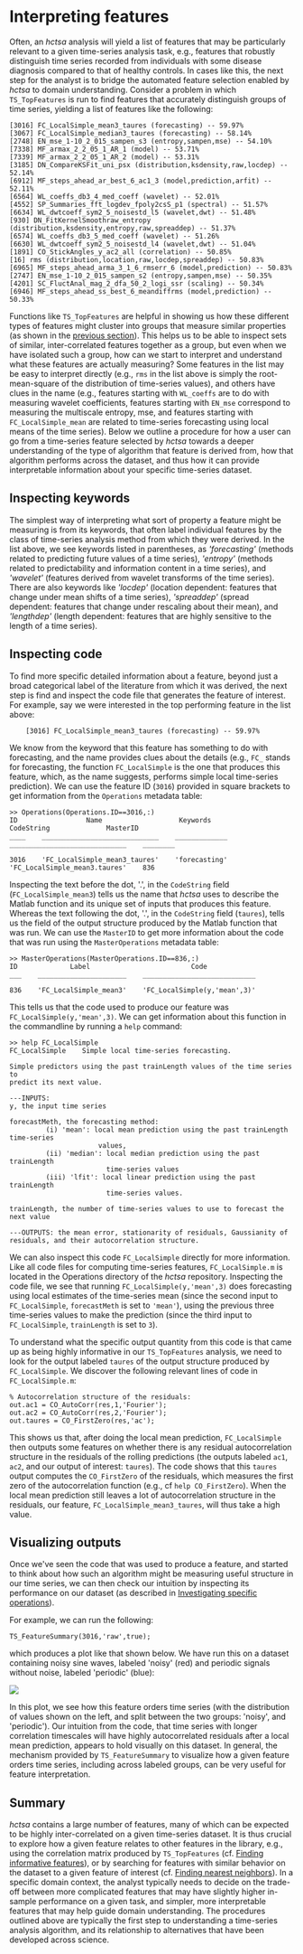 # Interpreting features

Often, an _hctsa_ analysis will yield a list of features that may be particularly relevant to a given time-series analysis task, e.g., features that robustly distinguish time series recorded from individuals with some disease diagnosis compared to that of healthy controls. In cases like this, the next step for the analyst is to bridge the automated feature selection enabled by _hctsa_ to domain understanding. Consider a problem in which `TS_TopFeatures` is run to find features that accurately distinguish groups of time series, yielding a list of features like the following:

```text
[3016] FC_LocalSimple_mean3_taures (forecasting) -- 59.97%
[3067] FC_LocalSimple_median3_taures (forecasting) -- 58.14%
[2748] EN_mse_1-10_2_015_sampen_s3 (entropy,sampen,mse) -- 54.10%
[7338] MF_armax_2_2_05_1_AR_1 (model) -- 53.71%
[7339] MF_armax_2_2_05_1_AR_2 (model) -- 53.31%
[3185] DN_CompareKSFit_uni_psx (distribution,ksdensity,raw,locdep) -- 52.14%
[6912] MF_steps_ahead_ar_best_6_ac1_3 (model,prediction,arfit) -- 52.11%
[6564] WL_coeffs_db3_4_med_coeff (wavelet) -- 52.01%
[4552] SP_Summaries_fft_logdev_fpoly2csS_p1 (spectral) -- 51.57%
[6634] WL_dwtcoeff_sym2_5_noisestd_l5 (wavelet,dwt) -- 51.48%
[930] DN_FitKernelSmoothraw_entropy (distribution,ksdensity,entropy,raw,spreaddep) -- 51.37%
[6574] WL_coeffs_db3_5_med_coeff (wavelet) -- 51.26%
[6630] WL_dwtcoeff_sym2_5_noisestd_l4 (wavelet,dwt) -- 51.04%
[1891] CO_StickAngles_y_ac2_all (correlation) -- 50.85%
[16] rms (distribution,location,raw,locdep,spreaddep) -- 50.83%
[6965] MF_steps_ahead_arma_3_1_6_rmserr_6 (model,prediction) -- 50.83%
[2747] EN_mse_1-10_2_015_sampen_s2 (entropy,sampen,mse) -- 50.35%
[4201] SC_FluctAnal_mag_2_dfa_50_2_logi_ssr (scaling) -- 50.34%
[6946] MF_steps_ahead_ss_best_6_meandiffrms (model,prediction) -- 50.33%
```

Functions like `TS_TopFeatures` are helpful in showing us how these different types of features might cluster into groups that measure similar properties \(as shown in the [previous section](ts_topfeatures.md)\). This helps us to be able to inspect sets of similar, inter-correlated features together as a group, but even when we have isolated such a group, how can we start to interpret and understand what these features are actually measuring? Some features in the list may be easy to interpret directly \(e.g., `rms` in the list above is simply the root-mean-square of the distribution of time-series values\), and others have clues in the name \(e.g., features starting with `WL_coeffs` are to do with measuring wavelet coefficients, features starting with `EN_mse` correspond to measuring the multiscale entropy, mse, and features starting with `FC_LocalSimple_mean` are related to time-series forecasting using local means of the time series\). Below we outline a procedure for how a user can go from a time-series feature selected by _hctsa_ towards a deeper understanding of the type of algorithm that feature is derived from, how that algorithm performs across the dataset, and thus how it can provide interpretable information about your specific time-series dataset.

## Inspecting keywords

The simplest way of interpreting what sort of property a feature might be measuring is from its keywords, that often label individual features by the class of time-series analysis method from which they were derived. In the list above, we see keywords listed in parentheses, as _'forecasting'_ \(methods related to predicting future values of a time series\), _'entropy'_ \(methods related to predictability and information content in a time series\), and _'wavelet'_ \(features derived from wavelet transforms of the time series\). There are also keywords like _'locdep'_ \(location dependent: features that change under mean shifts of a time series\), _'spreaddep'_ \(spread dependent: features that change under rescaling about their mean\), and _'lengthdep'_ \(length dependent: features that are highly sensitive to the length of a time series\).

## Inspecting code

To find more specific detailed information about a feature, beyond just a broad categorical label of the literature from which it was derived, the next step is find and inspect the code file that generates the feature of interest. For example, say we were interested in the top performing feature in the list above:

```text
    [3016] FC_LocalSimple_mean3_taures (forecasting) -- 59.97%
```

We know from the keyword that this feature has something to do with forecasting, and the name provides clues about the details \(e.g., `FC_` stands for forecasting, the function `FC_LocalSimple` is the one that produces this feature, which, as the name suggests, performs simple local time-series prediction\). We can use the feature ID \(`3016`\) provided in square brackets to get information from the `Operations` metadata table:

```text
>> Operations(Operations.ID==3016,:)
ID                 Name                   Keywords                CodeString              MasterID
____    _____________________________    _____________    _____________________________    ________

3016    'FC_LocalSimple_mean3_taures'    'forecasting'    'FC_LocalSimple_mean3.taures'    836
```

Inspecting the text before the dot, '.', in the `CodeString` field \(`FC_LocalSimple_mean3`\) tells us the name that _hctsa_ uses to describe the Matlab function and its unique set of inputs that produces this feature. Whereas the text following the dot, '.', in the `CodeString` field \(`taures`\), tells us the field of the output structure produced by the Matlab function that was run. We can use the `MasterID` to get more information about the code that was run using the `MasterOperations` metadata table:

```text
>> MasterOperations(MasterOperations.ID==836,:)
ID             Label                         Code            
___    ______________________    ____________________________

836    'FC_LocalSimple_mean3'    'FC_LocalSimple(y,'mean',3)'
```

This tells us that the code used to produce our feature was `FC_LocalSimple(y,'mean',3)`. We can get information about this function in the commandline by running a `help` command:

```text
>> help FC_LocalSimple
FC_LocalSimple    Simple local time-series forecasting.

Simple predictors using the past trainLength values of the time series to
predict its next value.

---INPUTS:
y, the input time series

forecastMeth, the forecasting method:
         (i) 'mean': local mean prediction using the past trainLength time-series
                      values,
         (ii) 'median': local median prediction using the past trainLength
                        time-series values
         (iii) 'lfit': local linear prediction using the past trainLength
                        time-series values.

trainLength, the number of time-series values to use to forecast the next value

---OUTPUTS: the mean error, stationarity of residuals, Gaussianity of
residuals, and their autocorrelation structure.
```

We can also inspect this code `FC_LocalSimple` directly for more information. Like all code files for computing time-series features, `FC_LocalSimple.m` is located in the Operations directory of the _hctsa_ repository. Inspecting the code file, we see that running `FC_LocalSimple(y,'mean',3)` does forecasting using local estimates of the time-series mean \(since the second input to `FC_LocalSimple`, `forecastMeth` is set to `'mean'`\), using the previous three time-series values to make the prediction \(since the third input to `FC_LocalSimple`, `trainLength` is set to `3`\).

To understand what the specific output quantity from this code is that came up as being highly informative in our `TS_TopFeatures` analysis, we need to look for the output labeled `taures` of the output structure produced by `FC_LocalSimple`. We discover the following relevant lines of code in `FC_LocalSimple.m`:

```text
% Autocorrelation structure of the residuals:
out.ac1 = CO_AutoCorr(res,1,'Fourier');
out.ac2 = CO_AutoCorr(res,2,'Fourier');
out.taures = CO_FirstZero(res,'ac');
```

This shows us that, after doing the local mean prediction, `FC_LocalSimple` then outputs some features on whether there is any residual autocorrelation structure in the residuals of the rolling predictions \(the outputs labeled `ac1`, `ac2`, and our output of interest: `taures`\). The code shows that this `taures` output computes the `CO_FirstZero` of the residuals, which measures the first zero of the autocorrelation function \(e.g., cf `help CO_FirstZero`\). When the local mean prediction still leaves a lot of autocorrelation structure in the residuals, our feature, `FC_LocalSimple_mean3_taures`, will thus take a high value.

## Visualizing outputs

Once we've seen the code that was used to produce a feature, and started to think about how such an algorithm might be measuring useful structure in our time series, we can then check our intuition by inspecting its performance on our dataset \(as described in [Investigating specific operations](feature_summary.md)\).

For example, we can run the following:

```text
TS_FeatureSummary(3016,'raw',true);
```

which produces a plot like that shown below. We have run this on a dataset containing noisy sine waves, labeled 'noisy' \(red\) and periodic signals without noise, labeled 'periodic' \(blue\):

![](../.gitbook/assets/FeatureSummaryForInterpretation.png)

In this plot, we see how this feature orders time series \(with the distribution of values shown on the left, and split between the two groups: 'noisy', and 'periodic'\). Our intuition from the code, that time series with longer correlation timescales will have highly autocorrelated residuals after a local mean prediction, appears to hold visually on this dataset. In general, the mechanism provided by `TS_FeatureSummary` to visualize how a given feature orders time series, including across labeled groups, can be very useful for feature interpretation.

## Summary

_hctsa_ contains a large number of features, many of which can be expected to be highly inter-correlated on a given time-series dataset. It is thus crucial to explore how a given feature relates to other features in the library, e.g., using the correlation matrix produced by `TS_TopFeatures` \(cf. [Finding informative features](ts_topfeatures.md)\), or by searching for features with similar behavior on the dataset to a given feature of interest \(cf. [Finding nearest neighbors](sim_search.md)\). In a specific domain context, the analyst typically needs to decide on the trade-off between more complicated features that may have slightly higher in-sample performance on a given task, and simpler, more interpretable features that may help guide domain understanding. The procedures outlined above are typically the first step to understanding a time-series analysis algorithm, and its relationship to alternatives that have been developed across science.

